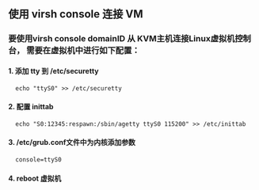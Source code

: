 ## 使用 virsh console 连接 VM

###  要使用virsh console domainID 从 KVM主机连接Linux虚拟机控制台， 需要在虚拟机中进行如下配置：

#### 1. 添加 tty 到 /etc/securetty
```
  echo "ttyS0" >> /etc/securetty
```

#### 2. 配置 inittab

```
  echo "S0:12345:respawn:/sbin/agetty ttyS0 115200" >> /etc/inittab
```

#### 3. /etc/grub.conf文件中为内核添加参数

```
  console=ttyS0
```

#### 4. reboot 虚拟机
